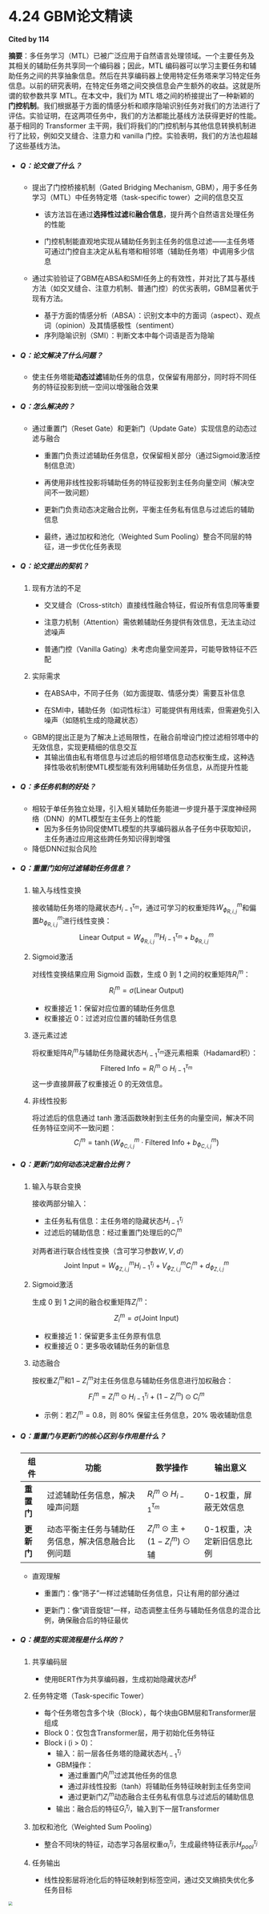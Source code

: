 # 4.24 GBM论文精读

**Cited by 114**

**摘要**：多任务学习（MTL）已被广泛应用于自然语言处理领域。一个主要任务及其相关的辅助任务共享同一个编码器；因此，MTL 编码器可以学习主要任务和辅助任务之间的共享抽象信息。然后在共享编码器上使用特定任务塔来学习特定任务信息。以前的研究表明，在特定任务塔之间交换信息会产生额外的收益。这就是所谓的软参数共享 MTL。在本文中，我们为 MTL 塔之间的桥接提出了一种新颖的**门控机制**。我们根据基于方面的情感分析和顺序隐喻识别任务对我们的方法进行了评估。实验证明，在这两项任务中，我们的方法都能比基线方法获得更好的性能。基于相同的 Transformer 主干网，我们将我们的门控机制与其他信息转换机制进行了比较，例如交叉缝合、注意力和 vanilla 门控。实验表明，我们的方法也超越了这些基线方法。

- ##### Q：论文做了什么？

  - 提出了门控桥接机制（Gated Bridging Mechanism, GBM），用于多任务学习（MTL）中任务特定塔（task-specific tower）之间的信息交互

    - 该方法旨在通过**选择性过滤**和**融合信息**，提升两个自然语言处理任务的性能

    - 门控机制能直观地实现从辅助任务到主任务的信息过滤——主任务塔可通过门控自主决定从私有塔和相邻塔（辅助任务塔）中调用多少信息

  - 通过实验验证了GBM在ABSA和SMI任务上的有效性，并对比了其与基线方法（如交叉缝合、注意力机制、普通门控）的优劣表明，GBM显著优于现有方法。

    - 基于方面的情感分析（ABSA）：识别文本中的方面词（aspect）、观点词（opinion）及其情感极性（sentiment）
    - 序列隐喻识别（SMI）：判断文本中每个词语是否为隐喻

- ##### Q：论文解决了什么问题？

  - 使主任务塔能**动态过滤**辅助任务的信息，仅保留有用部分，同时将不同任务的特征投影到统一空间以增强融合效果

- ##### Q：怎么解决的？

  - 通过重置门（Reset Gate）和更新门（Update Gate）实现信息的动态过滤与融合

    - 重置门负责过滤辅助任务信息，仅保留相关部分（通过Sigmoid激活控制信息流）

    - 再使用非线性投影将辅助任务的特征投影到主任务向量空间（解决空间不一致问题）

    - 更新门负责动态决定融合比例，平衡主任务私有信息与过滤后的辅助信息

    - 最终，通过加权和池化（Weighted Sum Pooling）整合不同层的特征，进一步优化任务表现

- ##### Q：论文提出的契机？

  1. 现有方法的不足

     - 交叉缝合（Cross-stitch）直接线性融合特征，假设所有信息同等重要

     - 注意力机制（Attention）需依赖辅助任务提供有效信息，无法主动过滤噪声

     - 普通门控（Vanilla Gating）未考虑向量空间差异，可能导致特征不匹配

  2. 实际需求

     - 在ABSA中，不同子任务（如方面提取、情感分类）需要互补信息

     - 在SMI中，辅助任务（如词性标注）可能提供有用线索，但需避免引入噪声（如随机生成的隐藏状态）

  - GBM的提出正是为了解决上述局限性，在融合前增设门控过滤相邻塔中的无效信息，实现更精细的信息交互
    - 其输出值由私有塔信息与过滤后的相邻塔信息动态权衡生成，这种选择性吸收机制使MTL模型能有效利用辅助任务信息，从而提升性能

- ##### Q：多任务机制的好处？

  - 相较于单任务独立处理，引入相关辅助任务能进一步提升基于深度神经网络（DNN）的MTL模型在主任务上的性能
    - 因为多任务协同促使MTL模型的共享编码器从各子任务中获取知识，主任务通过应用这些跨任务知识得到增强
  - 降低DNN过拟合风险

- ##### Q：重置门如何过滤辅助任务信息？

  1. 输入与线性变换

     接收辅助任务塔的隐藏状态$H_{i-1}^{\tau_{m}}$，通过可学习的权重矩阵$W_{\phi_{R,i,j}}^{m}$和偏置$b_{\phi_{R,i,j}}^{m}$进行线性变换：
     $$
     \text{Linear Output} = W_{\phi_{R,i,j}}^{m} H_{i-1}^{\tau_{m}} + b_{\phi_{R,i,j}}^{m}
     $$
     
  2. Sigmoid激活
  
     对线性变换结果应用 Sigmoid 函数，生成 0 到 1 之间的权重矩阵$R_{i}^{m}$：
     $$
     R_{i}^{m} = \sigma(\text{Linear Output})
     $$
  
     - 权重接近 1：保留对应位置的辅助任务信息 
     - 权重接近 0：过滤对应位置的辅助任务信息
  
  3. 逐元素过滤
  
     将权重矩阵$R_{i}^{m}$与辅助任务隐藏状态$H_{i-1}^{\tau_{m}}$逐元素相乘（Hadamard积）：
     $$
     \text{Filtered Info} = R_{i}^{m} \odot H_{i-1}^{\tau_{m}}
     $$
     这一步直接屏蔽了权重接近 0 的无效信息。
  
  4. 非线性投影
  
     将过滤后的信息通过 tanh 激活函数映射到主任务的向量空间，解决不同任务特征空间不一致问题：
     $$
     C_{i}^{m} = \tanh(W_{\phi_{C,i,j}}^{m} \cdot \text{Filtered Info} + b_{\phi_{C,i,j}}^{m})
     $$
  
- ##### Q：更新门如何动态决定融合比例？

  1. 输入与联合变换

     接收两部分输入：  

     - 主任务私有信息：主任务塔的隐藏状态$H_{i-1}^{\tau_{j}}$  
     - 过滤后的辅助信息：经过重置门处理后的$C_{i}^{m}$

     对两者进行联合线性变换（含可学习参数$W, V, d$）
     $$
     \text{Joint Input} = W_{\phi_{Z,i,j}}^{m} H_{i-1}^{\tau_{j}} + V_{\phi_{Z,i,j}}^{m} C_{i}^{m} + d_{\phi_{Z,i,j}}^{m}
     $$

  2. Sigmoid激活

     生成 0 到 1 之间的融合权重矩阵$Z_{i}^{m}$：
     $$
     Z_{i}^{m} = \sigma(\text{Joint Input})
     $$

     - 权重接近 1：保留更多主任务原有信息
     - 权重接近 0：更多吸收辅助任务的新信息

  3. 动态融合

     按权重$Z_{i}^{m}$和$1-Z_{i}^{m}$对主任务信息与辅助任务信息进行加权融合：
     $$
     F_{i}^{m} = Z_{i}^{m} \odot H_{i-1}^{\tau_{j}} + (1 - Z_{i}^{m}) \odot C_{i}^{m}
     $$

     - 示例：若$Z_{i}^{m}=0.8$，则 80% 保留主任务信息，20% 吸收辅助信息

- ##### Q：重置门与更新门的核心区别与作用是什么？

  | **组件**   | **功能**                                           | **数学操作**                                                | **输出意义**              |
  | ---------- | -------------------------------------------------- | ----------------------------------------------------------- | ------------------------- |
  | **重置门** | 过滤辅助任务信息，解决噪声问题                     | $R_{i}^{m} \odot H_{i-1}^{\tau_{m}}$                        | 0-1权重，屏蔽无效信息     |
  | **更新门** | 动态平衡主任务与辅助任务信息，解决信息融合比例问题 | $Z_{i}^{m} \odot \text{主} + (1-Z_{i}^{m}) \odot \text{辅}$ | 0-1权重，决定新旧信息比例 |

  - 直观理解

    - 重置门：像“筛子”一样过滤辅助任务信息，只让有用的部分通过

    - 更新门：像“调音旋钮”一样，动态调整主任务与辅助任务信息的混合比例，确保融合后的特征最优

- ##### Q：模型的实现流程是什么样的？

  1. 共享编码层
     - 使用BERT作为共享编码器，生成初始隐藏状态$H^s$
  
  2. 任务特定塔（Task-specific Tower）
     - 每个任务塔包含多个块（Block），每个块由GBM层和Transformer层组成
     - Block 0：仅包含Transformer层，用于初始化任务特征
     - Block i (i > 0)：
       - 输入：前一层各任务塔的隐藏状态$H_{i-1}^{\tau_j}$
       - GBM操作：
         - 通过重置门$R_i^m$过滤其他任务的信息
         - 通过非线性投影（tanh）将辅助任务特征映射到主任务空间
         - 通过更新门$Z_i^m$动态融合主任务私有信息与过滤后的辅助信息
       - 输出：融合后的特征$G_i^{\tau_j}$，输入到下一层Transformer
  
  3. 加权和池化（Weighted Sum Pooling）
     - 整合不同块的特征，动态学习各层权重$\alpha_i^{\tau_j}$，生成最终特征表示$H_{pool}^{\tau_j}$
  
  4. 任务输出
     - 线性投影层将池化后的特征映射到标签空间，通过交叉熵损失优化多任务目标

<img src="/Users/zhangyuxin/Desktop/Ivonna-Study-Notes/fig/截屏2025-04-26 15.44.57.png" style="zoom:50%;" />